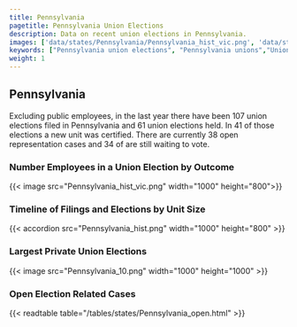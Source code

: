 ```yaml
---
title: Pennsylvania
pagetitle: Pennsylvania Union Elections
description: Data on recent union elections in Pennsylvania.
images: ['data/states/Pennsylvania/Pennsylvania_hist_vic.png', 'data/states/Pennsylvania/Pennsylvania_hist_size.png', 'data/states/Pennsylvania/Pennsylvania_10.png']
keywords: ["Pennsylvania union elections", "Pennsylvania unions","Union elections"]
weight: 1
---
```

##  Pennsylvania

Excluding public employees, in the last year there have been 107 union elections filed in Pennsylvania and 61 union elections held. In 41 of those elections a new unit was certified. There are currently 38 open representation cases and 34 of are still waiting to vote.

### Number Employees in a Union Election by Outcome
{{< image src="Pennsylvania_hist_vic.png" width="1000" height="800">}}

### Timeline of Filings and Elections by Unit Size
{{< accordion src="Pennsylvania_hist.png" width="1000" height="800" >}}

### Largest Private Union Elections
{{< image src="Pennsylvania_10.png" width="1000" height="1000"  >}}

### Open Election Related Cases
{{< readtable table="/tables/states/Pennsylvania_open.html" >}}

